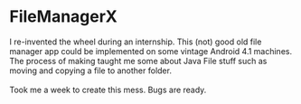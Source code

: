 # FileManagerX

I re-invented the wheel during an internship.
This (not) good old file manager app could be implemented on some vintage Android 4.1 machines.<br>
The process of making taught me some about Java File stuff such as moving and copying a file to another folder.<br>
<br>
Took me a week to create this mess. Bugs are ready.
